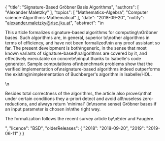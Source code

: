 {
    "title": "Signature-Based Gröbner Basis Algorithms",
    "authors": [
        "Alexander Maletzky"
    ],
    "topics": [
        "Mathematics-Algebra",
        "Computer science-Algorithms-Mathematical"
    ],
    "date": "2018-09-20",
    "notify": "alexander.maletzky@risc.jku.at",
    "abstract": "\n<p>This article formalizes signature-based algorithms for computing\nGr&ouml;bner bases. Such algorithms are, in general, superior to\nother algorithms in terms of efficiency, and have not been formalized\nin any proof assistant so far. The present development is both\ngeneric, in the sense that most known variants of signature-based\nalgorithms are covered by it, and effectively executable on concrete\ninput thanks to Isabelle's code generator. Sample computations of\nbenchmark problems show that the verified implementation of\nsignature-based algorithms indeed outperforms the existing\nimplementation of Buchberger's algorithm in Isabelle/HOL.</p>\n<p>Besides total correctness of the algorithms, the article also proves\nthat under certain conditions they a-priori detect and avoid all\nuseless zero-reductions, and always return 'minimal' (in\nsome sense) Gr&ouml;bner bases if an input parameter is chosen in\nthe right way.</p><p>The formalization follows the recent survey article by\nEder and Faug&egrave;re.</p>",
    "licence": "BSD",
    "olderReleases": {
        "2018": "2018-09-20",
        "2019": "2019-06-11"
    }
}